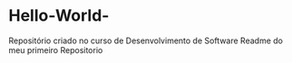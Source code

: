# Hello-World-
Repositório criado no curso de Desenvolvimento de Software
Readme do meu primeiro Repositorio
